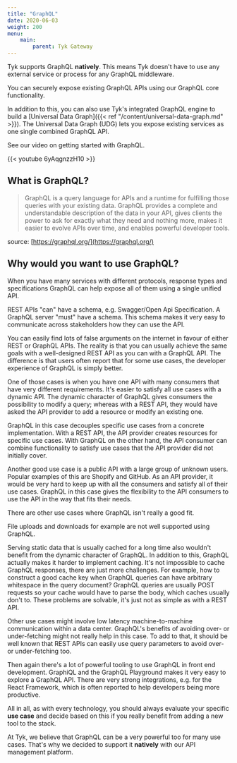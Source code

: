 ```yaml
---
title: "GraphQL"
date: 2020-06-03
weight: 200
menu:
    main:
        parent: Tyk Gateway
---
```


Tyk supports GraphQL **natively**. This means Tyk doesn't have to use any external service or process for any GraphQL middleware. 

You can securely expose existing GraphQL APIs using our GraphQL core functionality.

In addition to this, you can also use Tyk's integrated GraphQL engine to build a [Universal Data Graph]({{< ref "/content/universal-data-graph.md" >}}). The Universal Data Graph (UDG) lets you expose existing services as one single combined GraphQL API.

See our video on getting started with GraphQL.

{{< youtube 6yAqgnzzH10 >}}

## What is GraphQL?

> GraphQL is a query language for APIs and a runtime for fulfilling those queries with your existing data. GraphQL provides a complete and understandable description of the data in your API, gives clients the power to ask for exactly what they need and nothing more, makes it easier to evolve APIs over time, and enables powerful developer tools.

source: [https://graphql.org/](https://graphql.org/)

## Why would you want to use GraphQL?

When you have many services with different protocols, response types and specifications GraphQL can help expose all of them using a single unified API.

REST APIs "can" have a schema, e.g. Swagger/Open Api Specification. A GraphQL server "must" have a schema.
This schema makes it very easy to communicate across stakeholders how they can use the API.

You can easily find lots of false arguments on the internet in favour of either REST or GraphQL APIs.
The reality is that you can usually achieve the same goals with a well-designed REST API as you can with a GraphQL API.
The difference is that users often report that for some use cases, the developer experience of GraphQL is simply better.

One of those cases is when you have one API with many consumers that have very different requirements.
It's easier to satisfy all use cases with a dynamic API.
The dynamic character of GraphQL gives consumers the possibility to modify a query; whereas with a REST API, they would have asked the API provider to add a resource or modify an existing one.

GraphQL in this case decouples specific use cases from a concrete implementation.
With a REST API, the API provider creates resources for specific use cases.
With GraphQL on the other hand, the API consumer can combine functionality to satisfy use cases that the API provider did not initially cover.

Another good use case is a public API with a large group of unknown users.
Popular examples of this are Shopify and GitHub.
As an API provider, it would be very hard to keep up with all the consumers and satisfy all of their use cases.
GraphQL in this case gives the flexibility to the API consumers to use the API in the way that fits their needs.

There are other use cases where GraphQL isn't really a good fit.

File uploads and downloads for example are not well supported using GraphQL.

Serving static data that is usually cached for a long time also wouldn't benefit from the dynamic character of GraphQL.
In addition to this, GraphQL actually makes it harder to implement caching. It's not impossible to cache GraphQL responses, there are just more challenges.
For example, how to construct a good cache key when GraphQL queries can have arbitrary whitespace in the query document?
GraphQL queries are usually POST requests so your cache would have to parse the body, which caches usually don't to.
These problems are solvable, it's just not as simple as with a REST API.

Other use cases might involve low latency machine-to-machine communication within a data center.
GraphQL's benefits of avoiding over- or under-fetching might not really help in this case.
To add to that, it should be well known that REST APIs can easily use query parameters to avoid over- or under-fetching too.

Then again there's a lot of powerful tooling to use GraphQL in front end development.
GraphiQL and the GraphQL Playground makes it very easy to explore a GraphQL API.
There are very strong integrations, e.g. for the React Framework, which is often reported to help developers being more productive.

All in all, as with every technology, you should always evaluate your specific **use case** and decide based on this if you really benefit from adding a new tool to the stack.

At Tyk, we believe that GraphQL can be a very powerful too for many use cases. That's why we decided to support it **natively** with our API management platform. 

